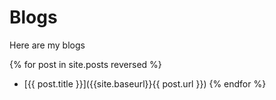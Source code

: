 ---
---

# Blogs

Here are my blogs

{% for post in site.posts reversed %}
* [{{ post.title }}]({{site.baseurl}}{{ post.url }})
{% endfor %}
